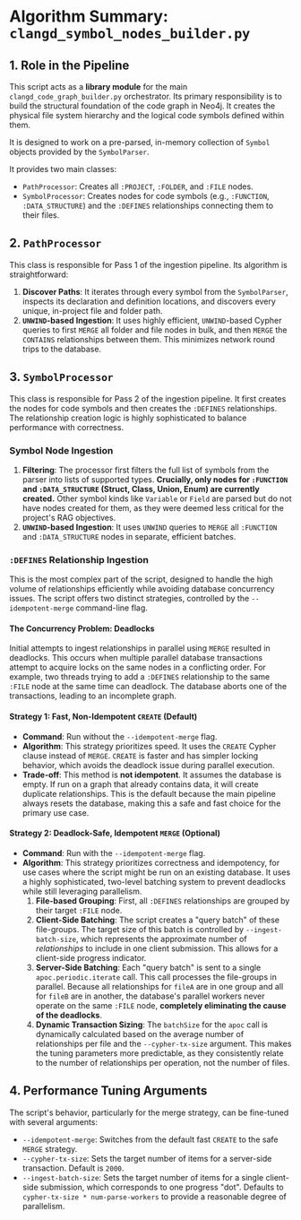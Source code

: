 # Algorithm Summary: `clangd_symbol_nodes_builder.py`

## 1. Role in the Pipeline

This script acts as a **library module** for the main `clangd_code_graph_builder.py` orchestrator. Its primary responsibility is to build the structural foundation of the code graph in Neo4j. It creates the physical file system hierarchy and the logical code symbols defined within them.

It is designed to work on a pre-parsed, in-memory collection of `Symbol` objects provided by the `SymbolParser`.

It provides two main classes:
-   `PathProcessor`: Creates all `:PROJECT`, `:FOLDER`, and `:FILE` nodes.
-   `SymbolProcessor`: Creates nodes for code symbols (e.g., `:FUNCTION`, `:DATA_STRUCTURE`) and the `:DEFINES` relationships connecting them to their files.

## 2. `PathProcessor`

This class is responsible for Pass 1 of the ingestion pipeline. Its algorithm is straightforward:

1.  **Discover Paths**: It iterates through every symbol from the `SymbolParser`, inspects its declaration and definition locations, and discovers every unique, in-project file and folder path.
2.  **`UNWIND`-based Ingestion**: It uses highly efficient, `UNWIND`-based Cypher queries to first `MERGE` all folder and file nodes in bulk, and then `MERGE` the `CONTAINS` relationships between them. This minimizes network round trips to the database.

## 3. `SymbolProcessor`

This class is responsible for Pass 2 of the ingestion pipeline. It first creates the nodes for code symbols and then creates the `:DEFINES` relationships. The relationship creation logic is highly sophisticated to balance performance with correctness.

### Symbol Node Ingestion

1.  **Filtering**: The processor first filters the full list of symbols from the parser into lists of supported types. **Crucially, only nodes for `:FUNCTION` and `:DATA_STRUCTURE` (Struct, Class, Union, Enum) are currently created.** Other symbol kinds like `Variable` or `Field` are parsed but do not have nodes created for them, as they were deemed less critical for the project's RAG objectives.
2.  **`UNWIND`-based Ingestion**: It uses `UNWIND` queries to `MERGE` all `:FUNCTION` and `:DATA_STRUCTURE` nodes in separate, efficient batches.

### `:DEFINES` Relationship Ingestion

This is the most complex part of the script, designed to handle the high volume of relationships efficiently while avoiding database concurrency issues. The script offers two distinct strategies, controlled by the `--idempotent-merge` command-line flag.

#### The Concurrency Problem: Deadlocks

Initial attempts to ingest relationships in parallel using `MERGE` resulted in deadlocks. This occurs when multiple parallel database transactions attempt to acquire locks on the same nodes in a conflicting order. For example, two threads trying to add a `:DEFINES` relationship to the same `:FILE` node at the same time can deadlock. The database aborts one of the transactions, leading to an incomplete graph.

#### Strategy 1: Fast, Non-Idempotent `CREATE` (Default)

-   **Command**: Run without the `--idempotent-merge` flag.
-   **Algorithm**: This strategy prioritizes speed. It uses the `CREATE` Cypher clause instead of `MERGE`. `CREATE` is faster and has simpler locking behavior, which avoids the deadlock issue during parallel execution.
-   **Trade-off**: This method is **not idempotent**. It assumes the database is empty. If run on a graph that already contains data, it will create duplicate relationships. This is the default because the main pipeline always resets the database, making this a safe and fast choice for the primary use case.

#### Strategy 2: Deadlock-Safe, Idempotent `MERGE` (Optional)

-   **Command**: Run with the `--idempotent-merge` flag.
-   **Algorithm**: This strategy prioritizes correctness and idempotency, for use cases where the script might be run on an existing database. It uses a highly sophisticated, two-level batching system to prevent deadlocks while still leveraging parallelism.
    1.  **File-based Grouping**: First, all `:DEFINES` relationships are grouped by their target `:FILE` node.
    2.  **Client-Side Batching**: The script creates a "query batch" of these file-groups. The target size of this batch is controlled by `--ingest-batch-size`, which represents the approximate number of *relationships* to include in one client submission. This allows for a client-side progress indicator.
    3.  **Server-Side Batching**: Each "query batch" is sent to a single `apoc.periodic.iterate` call. This call processes the file-groups in parallel. Because all relationships for `fileA` are in one group and all for `fileB` are in another, the database's parallel workers never operate on the same `:FILE` node, **completely eliminating the cause of the deadlocks**.
    4.  **Dynamic Transaction Sizing**: The `batchSize` for the `apoc` call is dynamically calculated based on the average number of relationships per file and the `--cypher-tx-size` argument. This makes the tuning parameters more predictable, as they consistently relate to the number of relationships per operation, not the number of files.

## 4. Performance Tuning Arguments

The script's behavior, particularly for the merge strategy, can be fine-tuned with several arguments:
-   `--idempotent-merge`: Switches from the default fast `CREATE` to the safe `MERGE` strategy.
-   `--cypher-tx-size`: Sets the target number of items for a server-side transaction. Default is `2000`.
-   `--ingest-batch-size`: Sets the target number of items for a single client-side submission, which corresponds to one progress "dot". Defaults to `cypher-tx-size * num-parse-workers` to provide a reasonable degree of parallelism.